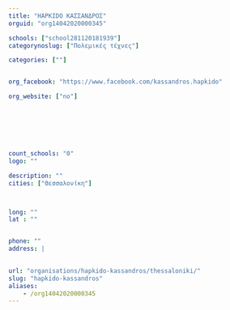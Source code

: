 ```yaml
---
title: "HAPKIDO ΚΑΣΣΑΝΔΡΟΣ"
orguid: "org14042020000345"

schools: ["school281120181939"]
categorynoslug: ["Πολεμικές τέχνες"]

categories: [""]


org_facebook: "https://www.facebook.com/kassandros.hapkido"

org_website: ["no"]







count_schools: "0"
logo: ""

description: ""
cities: ["Θεσσαλονίκη"]



long: ""
lat : ""


phone: ""
address: |
    

url: "organisations/hapkido-kassandros/thessaloniki/"
slug: "hapkido-kassandros"
aliases:
    - /org14042020000345
---
```



